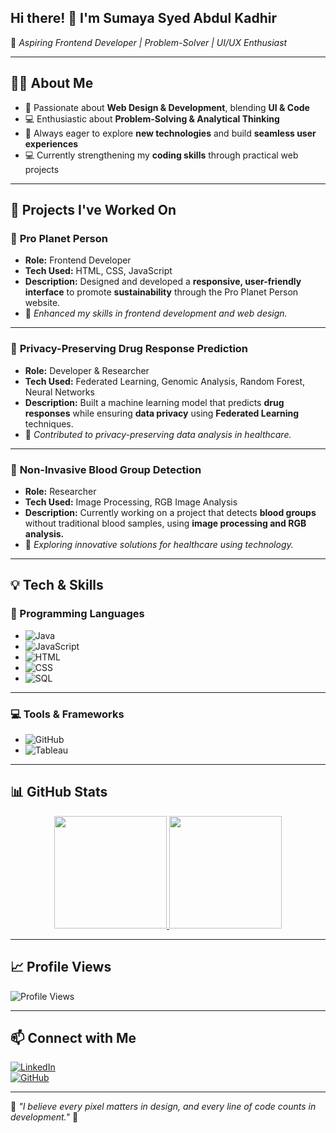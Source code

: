 ## Hi there! 👋 I'm **Sumaya Syed Abdul Kadhir**  

🚀 *Aspiring Frontend Developer | Problem-Solver | UI/UX Enthusiast*  

---

## 👩‍💻 About Me  
- 🎨 Passionate about **Web Design & Development**, blending **UI & Code**  
- 💻 Enthusiastic about **Problem-Solving & Analytical Thinking**  
- 🧠 Always eager to explore **new technologies** and build **seamless user experiences**  
- 💻 Currently strengthening my **coding skills** through practical web projects  

---

## 🚀 Projects I've Worked On  
### 🔹 **Pro Planet Person**  
- **Role:** Frontend Developer  
- **Tech Used:** HTML, CSS, JavaScript  
- **Description:** Designed and developed a **responsive, user-friendly interface** to promote **sustainability** through the Pro Planet Person website.  
- 📝 *Enhanced my skills in frontend development and web design.*  

---

### 🔹 **Privacy-Preserving Drug Response Prediction**  
- **Role:** Developer & Researcher  
- **Tech Used:** Federated Learning, Genomic Analysis, Random Forest, Neural Networks  
- **Description:** Built a machine learning model that predicts **drug responses** while ensuring **data privacy** using **Federated Learning** techniques.  
- 📝 *Contributed to privacy-preserving data analysis in healthcare.*  

---

### 🔹 **Non-Invasive Blood Group Detection**  
- **Role:** Researcher  
- **Tech Used:** Image Processing, RGB Image Analysis  
- **Description:** Currently working on a project that detects **blood groups** without traditional blood samples, using **image processing and RGB analysis.**  
- 📝 *Exploring innovative solutions for healthcare using technology.*  

---

## 💡 Tech & Skills  
### 🚀 Programming Languages  
- ![Java](https://img.shields.io/badge/Java-ED8B00?style=for-the-badge&logo=java&logoColor=white)
- ![JavaScript](https://img.shields.io/badge/JavaScript-F7DF1E?style=for-the-badge&logo=javascript&logoColor=black)
- ![HTML](https://img.shields.io/badge/HTML5-E34F26?style=for-the-badge&logo=html5&logoColor=white)
- ![CSS](https://img.shields.io/badge/CSS3-1572B6?style=for-the-badge&logo=css3&logoColor=white)
- ![SQL](https://img.shields.io/badge/SQL-CC2927?style=for-the-badge&logo=microsoft-sql-server&logoColor=white)

---

### 💻 Tools & Frameworks  
- ![GitHub](https://img.shields.io/badge/GitHub-181717?style=for-the-badge&logo=github&logoColor=white)
- ![Tableau](https://img.shields.io/badge/Tableau-E97627?style=for-the-badge&logo=tableau&logoColor=white)

---

## 📊 GitHub Stats  
<div align="center">
  <a href="https://github.com/SumayaSyedAbdulKadhir">
    <img height="180em" src="https://github-readme-stats.vercel.app/api?username=SumayaSyedAbdulKadhir&show_icons=true&theme=tokyonight&count_private=true" />
    <img height="180em" src="https://github-readme-streak-stats.herokuapp.com/?user=SumayaSyedAbdulKadhir&theme=tokyonight" />
  </a>
</div>

---

## 📈 Profile Views  
<p align="left">
  <img src="https://komarev.com/ghpvc/?username=SumayaSyedAbdulKadhir&label=Profile%20Views&color=0e75b6&style=flat" alt="Profile Views" />
</p>

---

## 📫 Connect with Me  
[![LinkedIn](https://img.shields.io/badge/LinkedIn-Connect-blue?style=for-the-badge&logo=linkedin)](https://www.linkedin.com/in/sumayasyedabdulkadhir/)  
[![GitHub](https://img.shields.io/badge/GitHub-Follow-181717?style=for-the-badge&logo=github)](https://github.com/SumayaSyedAbdulKadhir)

---

💭 *"I believe every pixel matters in design, and every line of code counts in development."* 🚀

